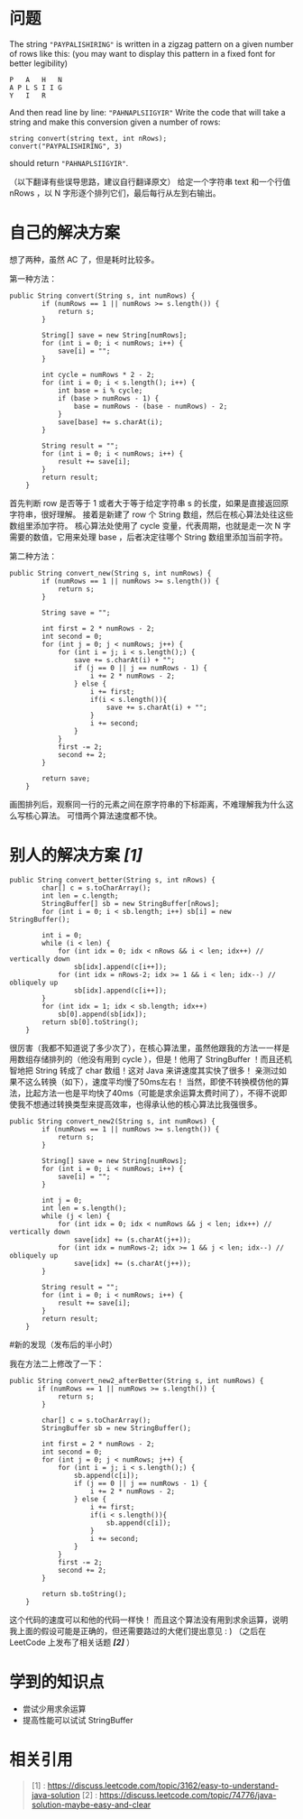 # 问题 
The string ```"PAYPALISHIRING"``` is written in a zigzag pattern on a given number of rows like this: (you may want to display this pattern in a fixed font for better legibility)
```
P   A   H   N
A P L S I I G
Y   I   R
```
And then read line by line: ```"PAHNAPLSIIGYIR"```
Write the code that will take a string and make this conversion given a number of rows:
```
string convert(string text, int nRows);
convert("PAYPALISHIRING", 3)
```
should return ```"PAHNAPLSIIGYIR"```.

（以下翻译有些误导思路，建议自行翻译原文）
给定一个字符串 text 和一个行值 nRows ，以 N 字形逐个排列它们，最后每行从左到右输出。

# 自己的解决方案

想了两种，虽然 AC 了，但是耗时比较多。

第一种方法：

```
public String convert(String s, int numRows) {
        if (numRows == 1 || numRows >= s.length()) {
			return s;
		}

		String[] save = new String[numRows];
		for (int i = 0; i < numRows; i++) {
			save[i] = "";
		}

		int cycle = numRows * 2 - 2;
		for (int i = 0; i < s.length(); i++) {
			int base = i % cycle;
			if (base > numRows - 1) {
				base = numRows - (base - numRows) - 2;
			}
			save[base] += s.charAt(i);
		}

		String result = "";
		for (int i = 0; i < numRows; i++) {
			result += save[i];
		}
		return result;
    }
```

首先判断 row 是否等于 1 或者大于等于给定字符串 s 的长度，如果是直接返回原字符串，很好理解。
接着是新建了 row 个 String 数组，然后在核心算法处往这些数组里添加字符。
核心算法处使用了 cycle 变量，代表周期，也就是走一次 N 字需要的数值，它用来处理 base ，后者决定往哪个 String 数组里添加当前字符。

第二种方法：

```
public String convert_new(String s, int numRows) {
        if (numRows == 1 || numRows >= s.length()) {
			return s;
		}

		String save = "";

		int first = 2 * numRows - 2;
		int second = 0;
		for (int j = 0; j < numRows; j++) {
			for (int i = j; i < s.length();) {
				save += s.charAt(i) + "";
				if (j == 0 || j == numRows - 1) {
					i += 2 * numRows - 2;
				} else {
					i += first;
					if(i < s.length()){
						save += s.charAt(i) + "";
					}
					i += second;
				}
			}
			first -= 2;
			second += 2;
		}

		return save;
    }
```

画图排列后，观察同一行的元素之间在原字符串的下标距离，不难理解我为什么这么写核心算法。
可惜两个算法速度都不快。

# 别人的解决方案 ***[1]***

```
public String convert_better(String s, int nRows) {
	    char[] c = s.toCharArray();
	    int len = c.length;
	    StringBuffer[] sb = new StringBuffer[nRows];
	    for (int i = 0; i < sb.length; i++) sb[i] = new StringBuffer();
	    
	    int i = 0;
	    while (i < len) {
	        for (int idx = 0; idx < nRows && i < len; idx++) // vertically down
	            sb[idx].append(c[i++]);
	        for (int idx = nRows-2; idx >= 1 && i < len; idx--) // obliquely up
	            sb[idx].append(c[i++]);
	    }
	    for (int idx = 1; idx < sb.length; idx++)
	        sb[0].append(sb[idx]);
	    return sb[0].toString();
	}
```

很厉害（我都不知道说了多少次了），在核心算法里，虽然他跟我的方法一一样是用数组存储排列的（他没有用到 cycle ），但是！他用了 StringBuffer ！而且还机智地把 String 转成了 char 数组！这对 Java 来讲速度其实快了很多！
亲测过如果不这么转换（如下），速度平均慢了50ms左右！
当然，即使不转换模仿他的算法，比起方法一也是平均快了40ms（可能是求余运算太费时间了），不得不说即使我不想通过转换类型来提高效率，也得承认他的核心算法比我强很多。

```
public String convert_new2(String s, int numRows) {
        if (numRows == 1 || numRows >= s.length()) {
			return s;
		}

		String[] save = new String[numRows];
		for (int i = 0; i < numRows; i++) {
			save[i] = "";
		}

		int j = 0;
		int len = s.length();
		while (j < len) {
	        for (int idx = 0; idx < numRows && j < len; idx++) // vertically down
	            save[idx] += (s.charAt(j++));
	        for (int idx = numRows-2; idx >= 1 && j < len; idx--) // obliquely up
	        	save[idx] += (s.charAt(j++));
	    }

		String result = "";
		for (int i = 0; i < numRows; i++) {
			result += save[i];
		}
		return result;
    }
```

#新的发现（发布后的半小时）

我在方法二上修改了一下：
```
public String convert_new2_afterBetter(String s, int numRows) {
       if (numRows == 1 || numRows >= s.length()) {
            return s;
        }

        char[] c = s.toCharArray();
        StringBuffer sb = new StringBuffer();

        int first = 2 * numRows - 2;
        int second = 0;
        for (int j = 0; j < numRows; j++) {
            for (int i = j; i < s.length();) {
            	sb.append(c[i]);
                if (j == 0 || j == numRows - 1) {
                    i += 2 * numRows - 2;
                } else {
                    i += first;
                    if(i < s.length()){
                    	sb.append(c[i]);
                    }
                    i += second;
                }
            }
            first -= 2;
            second += 2;
        }

        return sb.toString();
    }
```

这个代码的速度可以和他的代码一样快！
而且这个算法没有用到求余运算，说明我上面的假设可能是正确的，但还需要路过的大佬们提出意见 : ) （之后在 LeetCode 上发布了相关话题 ***[2]*** ）

# 学到的知识点

- 尝试少用求余运算
- 提高性能可以试试 StringBuffer

# 相关引用
> [1] : https://discuss.leetcode.com/topic/3162/easy-to-understand-java-solution
[2] : https://discuss.leetcode.com/topic/74776/java-solution-maybe-easy-and-clear